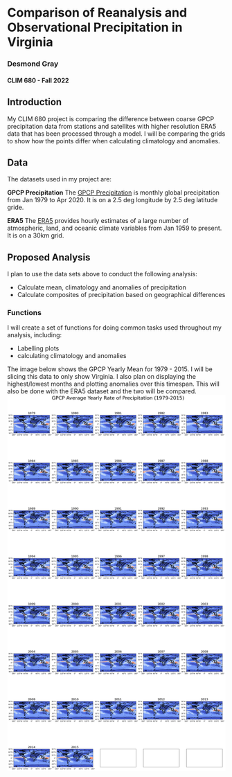 # Comparison of Reanalysis and Observational Precipitation in Virginia
 
### Desmond Gray
#### CLIM 680 - Fall 2022

## Introduction

My CLIM 680 project is comparing the difference between coarse GPCP precipitation data from stations and satellites with 
higher resolution ERA5 data that has been processed through a model. I will be comparing the grids to show how the points
differ when calculating climatology and anomalies.

## Data

The datasets used in my project are:

__GPCP Precipitation__
The [GPCP Precipitation](https://psl.noaa.gov/data/gridded/data.gpcp.html) is monthly global 
precipitation from Jan 1979 to Apr 2020. It is on a 2.5 deg longitude by 2.5 deg latitude gride.

__ERA5__
The [ERA5](https://www.ecmwf.int/en/forecasts/datasets/reanalysis-datasets/era5) provides hourly estimates of a large number 
of atmospheric, land, and oceanic climate variables from Jan 1959 to present.  It is on a 30km grid.

## Proposed Analysis
I plan to use the data sets above to conduct the following analysis:
* Calculate mean, climatology and anomalies of precipitation
* Calculate composites of precipitation based on geographical differences

### Functions
I will create a set of functions for doing common tasks used throughout my analysis, including:
* Labelling plots
* calculating climatology and anomalies


The image below shows the GPCP Yearly Mean for 1979 - 2015. I will be slicing this data to only show Virginia. I also plan on displaying the highest/lowest months and plotting anomalies over this timespan. This will also be done with the ERA5 dataset and the two will be compared.
![GPCP Image](https://github.com/desmond-gray/clim680_project/blob/master/gpcp_1979-2015.png)
